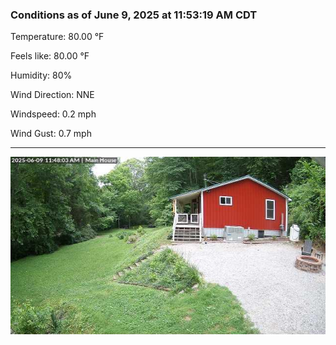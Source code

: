 ### Conditions as of June 9, 2025 at 11:53:19 AM CDT 

Temperature: 80.00 &deg;F

Feels like: 80.00 &deg;F

Humidity: 80%

Wind Direction: NNE

Windspeed: 0.2 mph

Wind Gust: 0.7 mph

---

<img src="./images/latest.jpeg"/>


